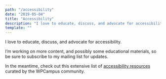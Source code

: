 ```yaml
---
path: "/accessibility"
date: "2019-05-04"
title: "Accessibility"
description: "I love to educate, discuss, and advocate for accessibility. I'm working on more content, and possibly some educational materials, so be sure to subscribe to my mailing list for updates. In the meantime, check out this extensive list of accessibility resources curated by the WPCampus community."
template: ""
---
```

I love to educate, discuss, and advocate for accessibility.

I’m working on more content, and possibly some educational materials, so be sure to subscribe to my mailing list for updates.

In the meantime, check out this extensive list of [accessibility resources](http://wpcampus.org/resources/accessibility/) curated by the WPCampus community.